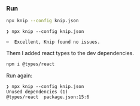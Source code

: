 ### Run

```bash
npx knip --config knip.json
```

```
❯ npx knip --config knip.json

✂️  Excellent, Knip found no issues.
```

Them I added react types to the dev dependencies.

```bash
npm i @types/react
```

Run again: 
```
❯ npx knip --config knip.json
Unused dependencies (1)
@types/react  package.json:15:6
```